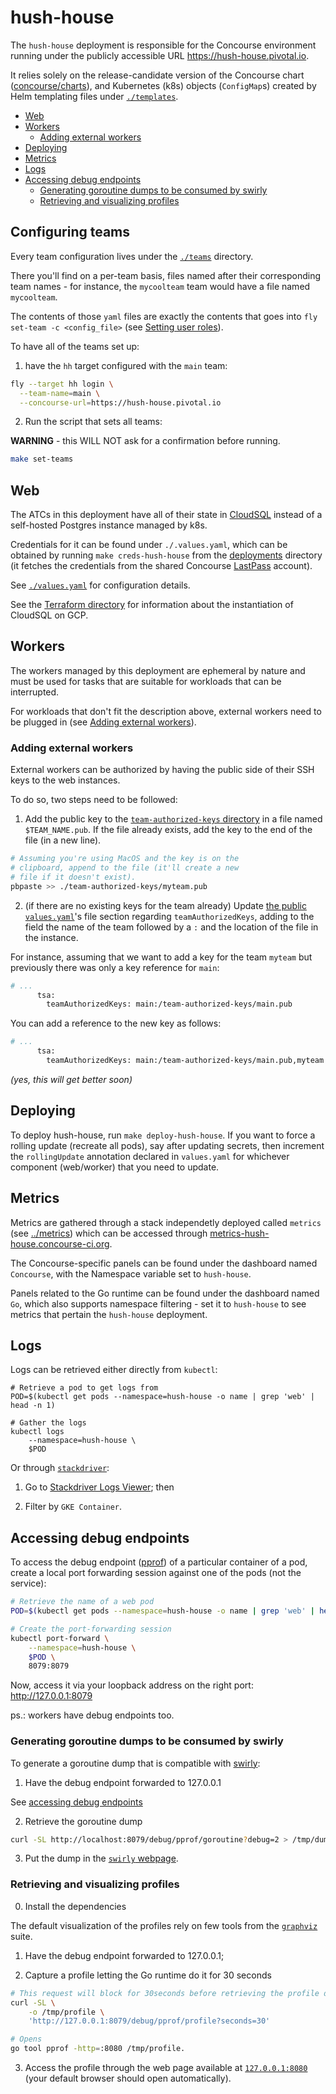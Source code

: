 # hush-house

The `hush-house` deployment is responsible for the Concourse environment running under the publicly accessible URL https://hush-house.pivotal.io.

It relies solely on the release-candidate version of the Concourse chart ([concourse/charts](https://github.com/concourse/charts/tree/gh-pages)), and Kubernetes (k8s) objects (`ConfigMap`s) created by Helm templating files under [`./templates`](./templates).


<!-- START doctoc generated TOC please keep comment here to allow auto update -->
<!-- DON'T EDIT THIS SECTION, INSTEAD RE-RUN doctoc TO UPDATE -->


- [Web](#web)
- [Workers](#workers)
  - [Adding external workers](#adding-external-workers)
- [Deploying](#deploying)
- [Metrics](#metrics)
- [Logs](#logs)
- [Accessing debug endpoints](#accessing-debug-endpoints)
  - [Generating goroutine dumps to be consumed by swirly](#generating-goroutine-dumps-to-be-consumed-by-swirly)
  - [Retrieving and visualizing profiles](#retrieving-and-visualizing-profiles)

<!-- END doctoc generated TOC please keep comment here to allow auto update -->

## Configuring teams

Every team configuration lives under the [`./teams`](./teams) directory.

There you'll find on a per-team basis, files named after their corresponding team names - for instance, the `mycoolteam` team would have a file named `mycoolteam`.

The contents of those `yaml` files are exactly the contents that goes into `fly set-team -c <config_file>` (see [Setting user roles](https://concourse-ci.org/managing-teams.html#setting-roles)).

To have all of the teams set up:

1. have the `hh` target configured with the `main` team:

```sh
fly --target hh login \
  --team-name=main \
  --concourse-url=https://hush-house.pivotal.io
```

2. Run the script that sets all teams:

**WARNING** - this WILL NOT ask for a confirmation before running.

```sh
make set-teams
```


## Web

The ATCs in this deployment have all of their state in [CloudSQL](https://cloud.google.com/sql/docs/) instead of a self-hosted Postgres instance managed by k8s.

Credentials for it can be found under `./.values.yaml`, which can be obtained by running `make creds-hush-house` from the [deployments](../deployments) directory (it fetches the credentials from the shared Concourse [LastPass](https://www.lastpass.com/) account).

See [`./values.yaml`](./values.yaml) for configuration details.

See the [Terraform directory](/terraform) for information about the instantiation of CloudSQL on GCP.



## Workers

The workers managed by this deployment are ephemeral by nature and must be used for tasks that are suitable for workloads that can be interrupted.

For workloads that don't fit the description above, external workers need to be plugged in (see [Adding external workers](#adding-external-workers)).


### Adding external workers

External workers can be authorized by having the public side of their SSH keys to the web instances.

To do so, two steps need to be followed:

1. Add the public key to the [`team-authorized-keys` directory](./team-authorized-keys) in a file named `$TEAM_NAME.pub`. If the file already exists, add the key to the end of the file (in a new line).

```sh
# Assuming you're using MacOS and the key is on the
# clipboard, append to the file (it'll create a new
# file if it doesn't exist).
pbpaste >> ./team-authorized-keys/myteam.pub
```

2. (if there are no existing keys for the team already) Update [the public `values.yaml`](./values.yaml)'s file section regarding `teamAuthorizedKeys`, adding to the field the name of the team followed by a `:` and the location of the file in the instance.

For instance, assuming that we want to add a key for the team `myteam` but previously there was only a key reference for `main`:

```sh
# ...
      tsa:
        teamAuthorizedKeys: main:/team-authorized-keys/main.pub
```

You can add a reference to the new key as follows:


```sh
# ...
      tsa:
        teamAuthorizedKeys: main:/team-authorized-keys/main.pub,myteam:/team-authorized-keys/myteam.pub
```

*(yes, this will get better soon)*

## Deploying

To deploy hush-house, run `make deploy-hush-house`. If you want to force a rolling update (recreate all pods), say after updating secrets, then increment the `rollingUpdate` annotation declared in `values.yaml` for whichever component (web/worker) that you need to update.


## Metrics

Metrics are gathered through a stack independetly deployed called `metrics` (see [../metrics](../metrics)) which can be accessed through [metrics-hush-house.concourse-ci.org](https://metrics-hush-house.concourse-ci.org/dashboards).

The Concourse-specific panels can be found under the dashboard named `Concourse`, with the Namespace variable set to `hush-house`.

Panels related to the Go runtime can be found under the dashboard named `Go`, which also supports namespace filtering - set it to `hush-house` to see metrics that pertain the `hush-house` deployment.


## Logs

Logs can be retrieved either directly from `kubectl`:

```
# Retrieve a pod to get logs from
POD=$(kubectl get pods --namespace=hush-house -o name | grep 'web' | head -n 1)

# Gather the logs
kubectl logs
	--namespace=hush-house \
	$POD
```

Or through [`stackdriver`](https://cloud.google.com/stackdriver/):

1. Go to [Stackdriver Logs Viewer](https://console.cloud.google.com/logs/viewer); then

2. Filter by `GKE Container`.


## Accessing debug endpoints

To access the debug endpoint ([pprof](https://golang.org/pkg/net/http/pprof/)) of a particular container of a pod, create a local port forwarding session against one of the pods (not the service):

```sh
# Retrieve the name of a web pod
POD=$(kubectl get pods --namespace=hush-house -o name | grep 'web' | head -n 1)

# Create the port-forwarding session
kubectl port-forward \
	--namespace=hush-house \
	$POD \
	8079:8079
```

Now, access it via your loopback address on the right port: http://127.0.0.1:8079

ps.: workers have debug endpoints too.


### Generating goroutine dumps to be consumed by swirly

To generate a goroutine dump that is compatible with [swirly](https://github.com/vito/swirly):

1. Have the debug endpoint forwarded to 127.0.0.1

See [accessing debug endpoints](#accessing-debug-endpoints)

2. Retrieve the goroutine dump

```sh
curl -SL http://localhost:8079/debug/pprof/goroutine?debug=2 > /tmp/dump
```

3. Put the dump in the [`swirly` webpage](https://vito.github.io/swirly).


### Retrieving and visualizing profiles

0. Install the dependencies

The default visualization of the profiles rely on few tools from the [`graphviz`](https://www.graphviz.org/) suite.

1. Have the debug endpoint forwarded to 127.0.0.1;

2. Capture a profile letting the Go runtime do it for 30 seconds

```sh
# This request will block for 30seconds before retrieving the profile data.
curl -SL \
	-o /tmp/profile \
	'http://127.0.0.1:8079/debug/pprof/profile?seconds=30'

# Opens
go tool pprof -http=:8080 /tmp/profile.
```

3. Access the profile through the web page available at [`127.0.0.1:8080`](http://127.0.0.1:8080) (your default browser should open automatically).

